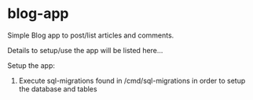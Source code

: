 # blog-app
Simple Blog app to post/list articles and comments.

Details to setup/use the app will be listed here...

Setup the app:

1. Execute sql-migrations found in /cmd/sql-migrations in order to setup the database and tables


